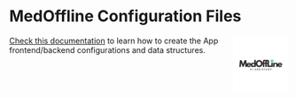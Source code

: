 # MedOffline Configuration Files
<img 
    align="right"
    width="100"
    height="100"
    src="../assets/MedOffLine.circled.logo.500.png"
    title="MedOffline logo by Carlos J. Ramirez"
/>

[Check this documentation](https://genericsuite.carlosjramirez.com/Configuration-Guide/) to learn how to create the App frontend/backend configurations and data structures.
